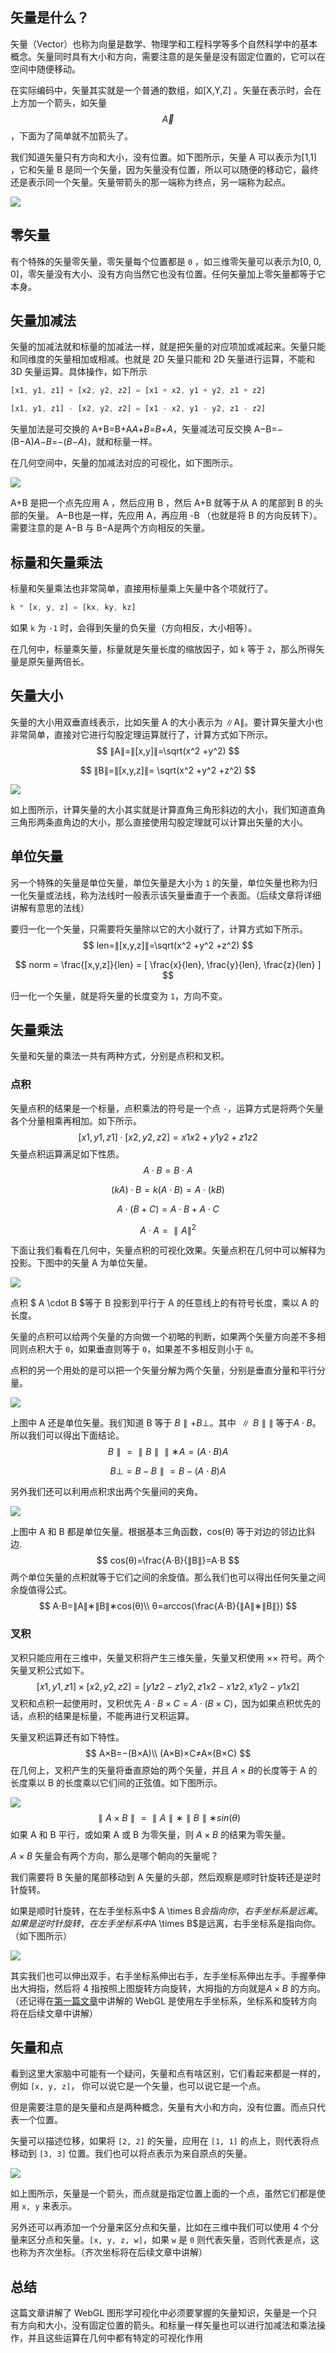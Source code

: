 ## 矢量是什么？

矢量（Vector）也称为向量是数学、物理学和工程科学等多个自然科学中的基本概念。矢量同时具有大小和方向，需要注意的是矢量是没有固定位置的，它可以在空间中随便移动。

在实际编码中，矢量其实就是一个普通的数组，如[X,Y,Z] 。矢量在表示时，会在上方加一个箭头，如矢量
$$
\overrightarrow{A}
$$
，下面为了简单就不加箭头了。

我们知道矢量只有方向和大小，没有位置。如下图所示，矢量 A 可以表示为[1,1] ，它和矢量 B 是同一个矢量，因为矢量没有位置，所以可以随便的移动它，最终还是表示同一个矢量。矢量带箭头的那一端称为终点，另一端称为起点。

![](..\webgl\b95b399f8e9a4e2ba82180ea94e30aaa~tplv-k3u1fbpfcp-zoom-in-crop-mark_1512_0_0_0.webp)

## 零矢量

有个特殊的矢量零矢量，零矢量每个位置都是 `0` ，如三维零矢量可以表示为[0, 0, 0]，零矢量没有大小、没有方向当然它也没有位置。任何矢量加上零矢量都等于它本身。

## 矢量加减法

矢量的加减法就和标量的加减法一样，就是把矢量的对应项加或减起来。矢量只能和同维度的矢量相加或相减。也就是 2D 矢量只能和 2D 矢量进行运算，不能和 3D 矢量运算。具体操作，如下所示

```js
[x1, y1, z1] + [x2, y2, z2] = [x1 + x2, y1 + y2, z1 + z2]

[x1, y1, z1] - [x2, y2, z2] = [x1 - x2, y1 - y2, z1 - z2]
```

矢量加法是可交换的 A+B=B+A*A*+*B*=*B*+*A*，矢量减法可反交换 A−B=−(B−A)*A*−*B*=−(*B*−*A*)，就和标量一样。

在几何空间中，矢量的加减法对应的可视化，如下图所示。

![](..\webgl\cacc62c5180f4e48901c1c7c92f82306~tplv-k3u1fbpfcp-zoom-in-crop-mark_1512_0_0_0.webp)

A+B 是把一个点先应用 A ，然后应用 B ，然后 A+B 就等于从 A 的尾部到 B 的头部的矢量。 A−B也是一样，先应用 A，再应用 -B （也就是将 B 的方向反转下）。需要注意的是 A−B 与 B−A是两个方向相反的矢量。

## 

## 标量和矢量乘法

标量和矢量乘法也非常简单，直接用标量乘上矢量中各个项就行了。

```js
k * [x, y, z] = [kx, ky, kz]
```

如果 `k` 为 `-1` 时，会得到矢量的负矢量（方向相反，大小相等）。

在几何中，标量乘矢量，标量就是矢量长度的缩放因子，如 `k` 等于 `2`，那么所得矢量是原矢量两倍长。

## 矢量大小

矢量的大小用双垂直线表示，比如矢量 A 的大小表示为 ∥A∥。要计算矢量大小也非常简单，直接对它进行勾股定理运算就行了，计算方式如下所示。
$$
∥A∥=∥[x,y]∥=\sqrt(x^2 +y^2)
$$

$$
∥B∥=∥[x,y,z]∥= \sqrt(x^2 +y^2 +z^2)
$$

![](..\webgl\233184a6765c46d3b8bdb4b9e6f185d2~tplv-k3u1fbpfcp-zoom-in-crop-mark_1512_0_0_0.webp)

如上图所示，计算矢量的大小其实就是计算直角三角形斜边的大小，我们知道直角三角形两条直角边的大小，那么直接使用勾股定理就可以计算出矢量的大小。

## 单位矢量

另一个特殊的矢量是单位矢量，单位矢量是大小为 `1` 的矢量，单位矢量也称为归一化矢量或法线，称为法线时一般表示该矢量垂直于一个表面。（后续文章将详细讲解有意思的法线）

要归一化一个矢量，只需要将矢量除以它的大小就行了，计算方式如下所示。
$$
len=∥[x,y,z]∥=\sqrt(x^2 +y^2 +z^2)
$$

$$
norm = \frac{[x,y,z]}{len} = [ \frac{x}{len}, \frac{y}{len}, \frac{z}{len} ]
$$

归一化一个矢量，就是将矢量的长度变为 `1`，方向不变。

## 矢量乘法

矢量和矢量的乘法一共有两种方式，分别是点积和叉积。

### 点积



矢量点积的结果是一个标量，点积乘法的符号是一个点 `·`，运算方式是将两个矢量各个分量相乘再相加。如下所示。
$$
[x1,y1,z1]⋅[x2,y2,z2]=x1x2+y1y2+z1z2
$$
矢量点积运算满足如下性质。
$$
A⋅B=B⋅A
$$

$$
(kA)⋅B=k(A⋅B)=A⋅(kB)
$$

$$
A⋅(B+C)=A⋅B+A⋅C
$$

$$
A⋅A=∥A∥^2
$$

下面让我们看看在几何中，矢量点积的可视化效果。矢量点积在几何中可以解释为投影。下图中的矢量 A 为单位矢量。

![](..\webgl\9b0b1dd1444b4a2b875ff87250ceae7f~tplv-k3u1fbpfcp-zoom-in-crop-mark_1512_0_0_0.webp)

点积 $ A \cdot B $等于 B 投影到平行于 A 的任意线上的有符号长度，乘以 A 的长度。

矢量的点积可以给两个矢量的方向做一个初略的判断，如果两个矢量方向差不多相同则点积大于 `0`，如果垂直则等于 `0`，如果差不多相反则小于 `0`。

点积的另一个用处的是可以把一个矢量分解为两个矢量，分别是垂直分量和平行分量。

![](..\webgl\505be2ce1e4840f195f77a8cdf5c2b78~tplv-k3u1fbpfcp-zoom-in-crop-mark_1512_0_0_0.webp)

上图中 A 还是单位矢量。我们知道 B 等于 $B∥+B⊥$。其中 $∥B∥∥$ 等于$A \cdot B$。所以我们可以得出下面结论。
$$
B∥=∥B∥∥∗A=(A⋅B)A
$$

$$
B⊥=B−B∥=B−(A⋅B)A
$$

另外我们还可以利用点积求出两个矢量间的夹角。

![](..\webgl\849b5904b2ad4a90a32ab61d73e144ed~tplv-k3u1fbpfcp-zoom-in-crop-mark_1512_0_0_0.webp)

上图中 A 和 B 都是单位矢量。根据基本三角函数，cos(θ) 等于对边的邻边比斜边.
$$
cos(θ)=\frac{A⋅B}{∥B∥}=A⋅B
$$
两个单位矢量的点积就等于它们之间的余旋值。那么我们也可以得出任何矢量之间余旋值得公式。
$$
A⋅B=∥A∥∗∥B∥∗cos(θ)\\
θ=arccos(\frac{A⋅B}{∥A∥∗∥B∥}) 
$$

### 叉积



叉积只能应用在三维中，矢量叉积将产生三维矢量，矢量叉积使用 ×× 符号。两个矢量叉积公式如下。
$$
[x1,y1,z1]×[x2,y2,z2]=[y1z2−z1y2,z1x2−x1z2,x1y2−y1x2]
$$
叉积和点积一起使用时，叉积优先 $A \cdot B \times C = A \cdot (B \times C)$，因为如果点积优先的话，点积的结果是标量，不能再进行叉积运算。

矢量叉积运算还有如下特性。
$$
A×B=−(B×A)\\
(A×B)×C≠A×(B×C)
$$
在几何上，叉积产生的矢量将垂直原始的两个矢量，并且 $A×B$的长度等于 A 的长度乘以 B 的长度乘以它们间的正弦值。如下图所示。

![](..\webgl\172941c47c144139be241f1ab9269102~tplv-k3u1fbpfcp-zoom-in-crop-mark_1512_0_0_0.webp)
$$
∥A×B∥=∥A∥∗∥B∥∗sin(θ)
$$
如果 A 和 B 平行，或如果 A 或 B 为零矢量，则 $A \times B$ 的结果为零矢量。

$A \times B$ 矢量会有两个方向，那么是哪个朝向的矢量呢？

我们需要将 B 矢量的尾部移动到 A 矢量的头部，然后观察是顺时针旋转还是逆时针旋转。

如果是顺时针旋转，在左手坐标系中$ A \times B$会指向你，右手坐标系是远离。如果是逆时针旋转，在左手坐标系中$A \times B$是远离，右手坐标系是指向你。（如下图所示）

![](..\webgl\be60690babd34168aea5a5b79785e8c5~tplv-k3u1fbpfcp-zoom-in-crop-mark_1512_0_0_0.webp)

其实我们也可以伸出双手，右手坐标系伸出右手，左手坐标系伸出左手。手握拳伸出大拇指，然后将 4 指按照上图旋转方向旋转，大拇指的方向就是$A \times B$ 的方向。（还记得在[第一篇文章](https://juejin.cn/post/7146385806347730952)中讲解的 WebGL 是使用左手坐标系，坐标系和旋转方向将在后续文章中讲解）

## 矢量和点

看到这里大家脑中可能有一个疑问，矢量和点有啥区别，它们看起来都是一样的，例如 `[x, y, z]`， 你可以说它是一个矢量，也可以说它是一个点。

但是需要注意的是矢量和点是两种概念，矢量有大小和方向，没有位置。而点只代表一个位置。

矢量可以描述位移，如果将 `[2, 2]` 的矢量，应用在 `[1, 1]` 的点上，则代表将点移动到 `[3, 3]` 位置。我们也可以将点表示为来自原点的矢量。

![](..\webgl\7fda08ddfb1142c38efe1a3aeebfb9ce~tplv-k3u1fbpfcp-zoom-in-crop-mark_1512_0_0_0.webp)

如上图所示，矢量是一个箭头，而点就是指定位置上面的一个点，虽然它们都是使用 `x, y` 来表示。

另外还可以再添加一个分量来区分点和矢量，比如在三维中我们可以使用 4 个分量来区分点和矢量。`[x, y, z, w]`，如果 `w` 是 `0` 则代表矢量，否则代表是点，这也称为齐次坐标。（齐次坐标将在后续文章中讲解）

## 总结

这篇文章讲解了 WebGL 图形学可视化中必须要掌握的矢量知识，矢量是一个只有方向和大小，没有固定位置的箭头。和标量一样矢量也可以进行加减法和乘法操作，并且这些运算在几何中都有特定的可视化作用
